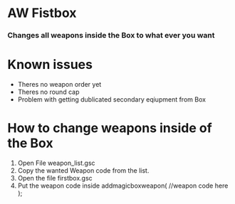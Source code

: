 # AW Fistbox

### Changes all weapons inside the Box to what ever you want

# Known issues

- Theres no weapon order yet
- Theres no round cap
- Problem with getting dublicated secondary eqiupment from Box 

# How to change weapons inside of the Box

1. Open File weapon_list.gsc
2. Copy the wanted Weapon code from the list.
3. Open the file firstbox.gsc
4. Put the weapon code inside addmagicboxweapon( //weapon code here );


